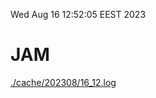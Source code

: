 Wed Aug 16 12:52:05 EEST 2023
# JAM
<a href='./cache/202308/16_12.log'>./cache/202308/16_12.log</a>
